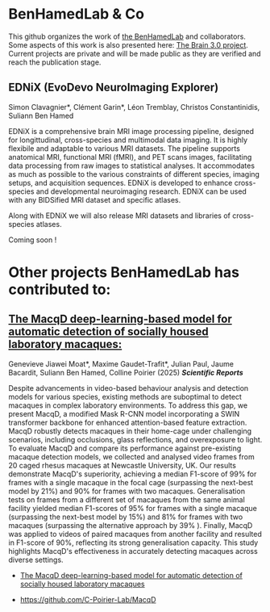 # BenHamedLab & Co

This github organizes the work of [the BenHamedLab](http://www.BenHamedLab.org) and collaborators. Some aspects of this work is also presented here: [The Brain 3.0 project](https://sites.google.com/view/thebrain30project/accueil/). Current projects are private and will be made public as they are verified and reach the publication stage. 

## **EDNiX (EvoDevo NeuroImaging Explorer)**

Simon Clavagnier*, Clément Garin*, Léon Tremblay, Christos Constantinidis, Suliann Ben Hamed

EDNiX is a comprehensive brain MRI image processing pipeline, designed for longittudinal, cross-species and multimodal data imaging. It is highly flexibile and adaptable to various MRI datasets. The pipeline supports anatomical MRI, functional MRI (fMRI), and PET scans images, facilitating data processing from raw images to statistical analyses. It accommodates as much as possible to the various constraints of different species, imaging setups, and acquisition sequences. EDNiX is developed to enhance cross-species and developmental neuroimaging research. EDNiX can be used with any BIDSified MRI dataset and specific atlases.

Along with EDNiX we will also release MRI datasets and libraries of cross-species atlases. 

Coming soon !

# Other projects BenHamedLab has contributed to:

## **[The MacqD deep-learning-based model for automatic detection of socially housed laboratory macaques:](https://www.nature.com/articles/s41598-025-95180-x)**

Genevieve Jiawei Moat*, Maxime Gaudet-Trafit*, Julian Paul, Jaume Bacardit, Suliann Ben Hamed, Colline Poirier (2025) **_Scientific Reports_**

Despite advancements in video-based behaviour analysis and detection models for various species, existing methods are suboptimal to detect macaques in complex laboratory environments. To address this gap, we present MacqD, a modified Mask R-CNN model incorporating a SWIN transformer backbone for enhanced attention-based feature extraction. MacqD robustly detects macaques in their home-cage under challenging scenarios, including occlusions, glass reflections, and overexposure to light. To evaluate MacqD and compare its performance against pre-existing macaque detection models, we collected and analysed video frames from 20 caged rhesus macaques at Newcastle University, UK. Our results demonstrate MacqD's superiority, achieving a median F1-score of 99% for frames with a single macaque in the focal cage (surpassing the next-best model by 21%) and 90% for frames with two macaques. Generalisation tests on frames from a different set of macaques from the same animal facility yielded median F1-scores of 95% for frames with a single macaque (surpassing the next-best model by 15%) and 81% for frames with two macaques (surpassing the alternative approach by 39% ). Finally, MacqD was applied to videos of paired macaques from another facility and resulted in F1-score of 90%, reflecting its strong generalisation capacity. This study highlights MacqD's effectiveness in accurately detecting macaques across diverse settings.

* [The MacqD deep-learning-based model for automatic detection of socially housed laboratory macaques](https://www.nature.com/articles/s41598-025-95180-x)

* https://github.com/C-Poirier-Lab/MacqD


